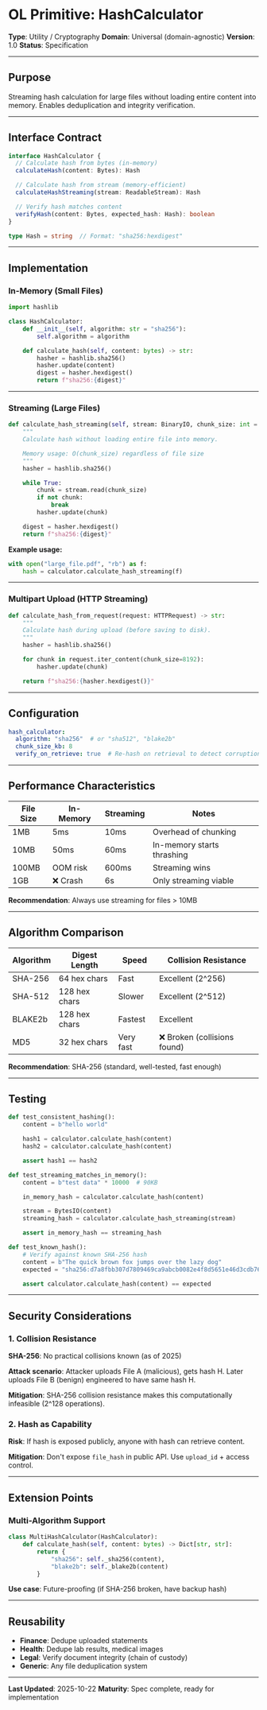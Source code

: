 # OL Primitive: HashCalculator

**Type**: Utility / Cryptography
**Domain**: Universal (domain-agnostic)
**Version**: 1.0
**Status**: Specification

---

## Purpose

Streaming hash calculation for large files without loading entire content into memory. Enables deduplication and integrity verification.

---

## Interface Contract

```typescript
interface HashCalculator {
  // Calculate hash from bytes (in-memory)
  calculateHash(content: Bytes): Hash

  // Calculate hash from stream (memory-efficient)
  calculateHashStreaming(stream: ReadableStream): Hash

  // Verify hash matches content
  verifyHash(content: Bytes, expected_hash: Hash): boolean
}

type Hash = string  // Format: "sha256:hexdigest"
```

---

## Implementation

### In-Memory (Small Files)

```python
import hashlib

class HashCalculator:
    def __init__(self, algorithm: str = "sha256"):
        self.algorithm = algorithm

    def calculate_hash(self, content: bytes) -> str:
        hasher = hashlib.sha256()
        hasher.update(content)
        digest = hasher.hexdigest()
        return f"sha256:{digest}"
```

---

### Streaming (Large Files)

```python
def calculate_hash_streaming(self, stream: BinaryIO, chunk_size: int = 8192) -> str:
    """
    Calculate hash without loading entire file into memory.

    Memory usage: O(chunk_size) regardless of file size
    """
    hasher = hashlib.sha256()

    while True:
        chunk = stream.read(chunk_size)
        if not chunk:
            break
        hasher.update(chunk)

    digest = hasher.hexdigest()
    return f"sha256:{digest}"
```

**Example usage:**

```python
with open("large_file.pdf", "rb") as f:
    hash = calculator.calculate_hash_streaming(f)
```

---

### Multipart Upload (HTTP Streaming)

```python
def calculate_hash_from_request(request: HTTPRequest) -> str:
    """
    Calculate hash during upload (before saving to disk).
    """
    hasher = hashlib.sha256()

    for chunk in request.iter_content(chunk_size=8192):
        hasher.update(chunk)

    return f"sha256:{hasher.hexdigest()}"
```

---

## Configuration

```yaml
hash_calculator:
  algorithm: "sha256"  # or "sha512", "blake2b"
  chunk_size_kb: 8
  verify_on_retrieve: true  # Re-hash on retrieval to detect corruption
```

---

## Performance Characteristics

| File Size | In-Memory | Streaming | Notes |
|-----------|-----------|-----------|-------|
| 1MB | 5ms | 10ms | Overhead of chunking |
| 10MB | 50ms | 60ms | In-memory starts thrashing |
| 100MB | OOM risk | 600ms | Streaming wins |
| 1GB | ❌ Crash | 6s | Only streaming viable |

**Recommendation**: Always use streaming for files > 10MB

---

## Algorithm Comparison

| Algorithm | Digest Length | Speed | Collision Resistance |
|-----------|---------------|-------|----------------------|
| SHA-256 | 64 hex chars | Fast | Excellent (2^256) |
| SHA-512 | 128 hex chars | Slower | Excellent (2^512) |
| BLAKE2b | 128 hex chars | Fastest | Excellent |
| MD5 | 32 hex chars | Very fast | ❌ Broken (collisions found) |

**Recommendation**: SHA-256 (standard, well-tested, fast enough)

---

## Testing

```python
def test_consistent_hashing():
    content = b"hello world"

    hash1 = calculator.calculate_hash(content)
    hash2 = calculator.calculate_hash(content)

    assert hash1 == hash2

def test_streaming_matches_in_memory():
    content = b"test data" * 10000  # 90KB

    in_memory_hash = calculator.calculate_hash(content)

    stream = BytesIO(content)
    streaming_hash = calculator.calculate_hash_streaming(stream)

    assert in_memory_hash == streaming_hash

def test_known_hash():
    # Verify against known SHA-256 hash
    content = b"The quick brown fox jumps over the lazy dog"
    expected = "sha256:d7a8fbb307d7809469ca9abcb0082e4f8d5651e46d3cdb762d02d0bf37c9e592"

    assert calculator.calculate_hash(content) == expected
```

---

## Security Considerations

### 1. Collision Resistance

**SHA-256**: No practical collisions known (as of 2025)

**Attack scenario**: Attacker uploads File A (malicious), gets hash H. Later uploads File B (benign) engineered to have same hash H.

**Mitigation**: SHA-256 collision resistance makes this computationally infeasible (2^128 operations).

### 2. Hash as Capability

**Risk**: If hash is exposed publicly, anyone with hash can retrieve content.

**Mitigation**: Don't expose `file_hash` in public API. Use `upload_id` + access control.

---

## Extension Points

### Multi-Algorithm Support

```python
class MultiHashCalculator(HashCalculator):
    def calculate_hash(self, content: bytes) -> Dict[str, str]:
        return {
            "sha256": self._sha256(content),
            "blake2b": self._blake2b(content)
        }
```

**Use case**: Future-proofing (if SHA-256 broken, have backup hash)

---

## Reusability

- **Finance**: Dedupe uploaded statements
- **Health**: Dedupe lab results, medical images
- **Legal**: Verify document integrity (chain of custody)
- **Generic**: Any file deduplication system

---

**Last Updated**: 2025-10-22
**Maturity**: Spec complete, ready for implementation
